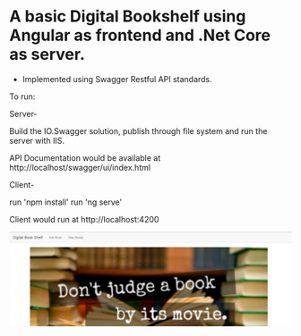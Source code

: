 # A basic Digital Bookshelf using Angular as frontend and .Net Core as server.
  
  - Implemented using Swagger Restful API standards.  

To run:

Server-
 
 Build the IO.Swagger solution, publish through file system and run the server with IIS.

 API Documentation would be available at http://localhost/swagger/ui/index.html
 
Client-

 run 'npm install'
 run 'ng serve'

 Client would run at http://localhost:4200
 
 ![Screenshot](screenshot.jpg)
